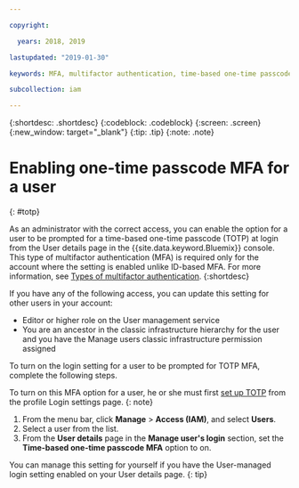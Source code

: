 ```yaml
---

copyright:

  years: 2018, 2019

lastupdated: "2019-01-30"

keywords: MFA, multifactor authentication, time-based one-time passcode, TOTP

subcollection: iam

---
```


{:shortdesc: .shortdesc}
{:codeblock: .codeblock}
{:screen: .screen}
{:new_window: target="_blank"}
{:tip: .tip}
{:note: .note}

# Enabling one-time passcode MFA for a user
{: #totp}

As an administrator with the correct access, you can enable the option for a user to be prompted for a time-based one-time passcode (TOTP) at login from the User details page in the {{site.data.keyword.Bluemix}} console. This type of multifactor authentication (MFA) is required only for the account where the setting is enabled unlike ID-based MFA. For more information, see [Types of multifactor authentication](/docs/iam?topic=iam-types#types).
{:shortdesc}

If you have any of the following access, you can update this setting for other users in your account:

* Editor or higher role on the User management service
* You are an ancestor in the classic infrastructure hierarchy for the user and you have the Manage users classic infrastructure permission assigned

To turn on the login setting for a user to be prompted for TOTP MFA, complete the following steps.

To turn on this MFA option for a user, he or she must first [set up TOTP](/docs/account?topic=account-MFA#MFA) from the profile Login settings page.
{: note}

1. From the menu bar, click **Manage** &gt; **Access (IAM)**, and select **Users**.
2. Select a user from the list.
3. From the **User details** page in the **Manage user's login** section, set the **Time-based one-time passcode MFA** option to on.

You can manage this setting for yourself if you have the User-managed login setting enabled on your User details page.
{: tip}
